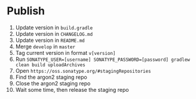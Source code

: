 # Publish

1. Update version in `build.gradle`
1. Update version in `CHANGELOG.md`
1. Update version in `README.md`
1. Merge `develop` in `master`
1. Tag current version in format `v[version]`
1. Run `SONATYPE_USER=[username] SONATYPE_PASSWORD=[password] gradlew clean build uploadArchives`
1. Open `https://oss.sonatype.org/#stagingRepositories`
1. Find the argon2 staging repo
1. Close the argon2 staging repo
1. Wait some time, then release the staging repo
